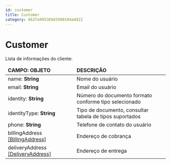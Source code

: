 ```yaml
---
id: customer
title: Customer
category: 662fa995369d3500194ad422
---
```


# Customer

Lista de informações do cliente:

<table>
    <thead>
        <tr>
            <td><strong>CAMPO: OBJETO</strong></td>
            <td><strong>DESCRIÇÃO</strong></td>
        </tr>
    </thead>
    <tbody>
        <tr>
            <td>name: <b>String</b></td>
            <td>Nome do usuário</td>
        </tr>
        <tr>
            <td>email: <b>String</b></td>
            <td>Email do usuário</td>
        </tr>
        <tr>
            <td>identity: <b>String</b></td>
            <td>Número do documento formato conforme tipo selecionado</td>
        </tr>
        <tr>
            <td>identityType: <b>String</b></td>
            <td>Tipo de documento, consultar tabela de tipos suportados</td>
        </tr>
        <tr>
            <td>phone: <b>String</b></td>
            <td>Telefone de contato do usuário</td>
        </tr>
        <tr>
            <td>billingAddress <a href="/docs/analytics-api/objects/billing-address">[BillingAddress]</a></td>
            <td>Endereço de cobrança</td>
        </tr>
        <tr>
            <td>deliveryAddress <a href="/docs/analytics-api/objects/delivery-address">[DeliveryAddress]</a></td>
            <td>Endereço de entrega</td>
        </tr>
    </tbody>
</table>
